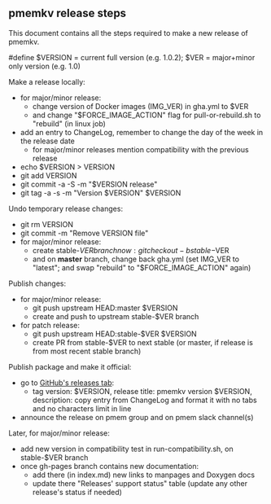 ## pmemkv release steps

This document contains all the steps required to make a new release of pmemkv.

\#define $VERSION = current full version (e.g. 1.0.2); $VER = major+minor only version (e.g. 1.0)

Make a release locally:
- for major/minor release:
  - change version of Docker images (IMG_VER) in gha.yml to $VER
  - and change "$FORCE_IMAGE_ACTION" flag for pull-or-rebuild.sh to "rebuild" (in linux job)
- add an entry to ChangeLog, remember to change the day of the week in the release date
  - for major/minor releases mention compatibility with the previous release
- echo $VERSION > VERSION
- git add VERSION
- git commit -a -S -m "$VERSION release"
- git tag -a -s -m "Version $VERSION" $VERSION

Undo temporary release changes:
- git rm VERSION
- git commit -m "Remove VERSION file"
- for major/minor release:
  - create stable-$VER branch now: git checkout -b stable-$VER
  - and on **master** branch, change back gha.yml (set IMG_VER to "latest"; and swap "rebuild" to "$FORCE_IMAGE_ACTION" again)

Publish changes:
- for major/minor release:
  - git push upstream HEAD:master $VERSION
  - create and push to upstream stable-$VER branch
- for patch release:
  - git push upstream HEAD:stable-$VER $VERSION
  - create PR from stable-$VER to next stable (or master, if release is from most recent stable branch)

Publish package and make it official:
- go to [GitHub's releases tab](https://github.com/pmem/pmemkv/releases/new):
  - tag version: $VERSION, release title: pmemkv version $VERSION, description: copy entry from ChangeLog and format it with no tabs and no characters limit in line
- announce the release on pmem group and on pmem slack channel(s)

Later, for major/minor release:
- add new version in compatibility test in run-compatibility.sh, on stable-$VER branch
- once gh-pages branch contains new documentation:
  - add there (in index.md) new links to manpages and Doxygen docs
  - update there "Releases' support status" table (update any other release's status if needed)
